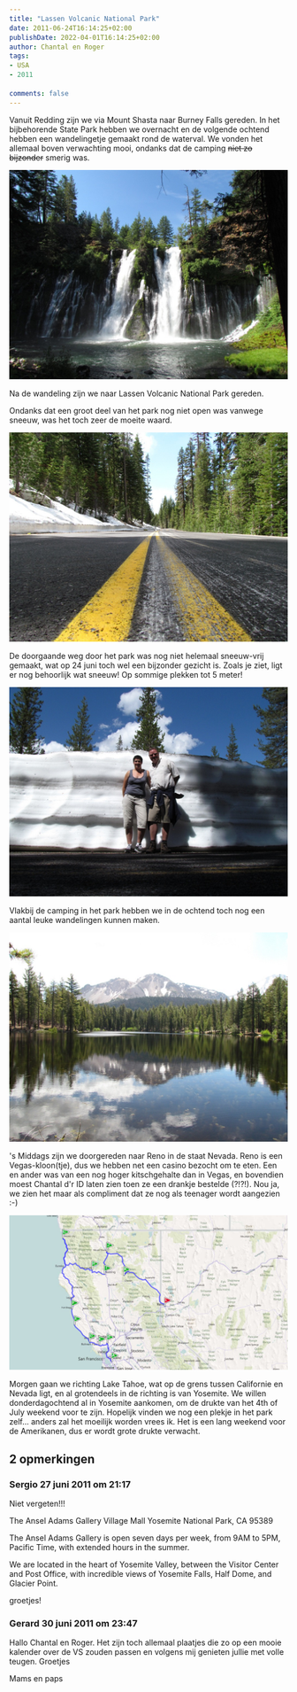 ```yaml
---
title: "Lassen Volcanic National Park"
date: 2011-06-24T16:14:25+02:00
publishDate: 2022-04-01T16:14:25+02:00
author: Chantal en Roger
tags:
- USA
- 2011

comments: false
---
```


Vanuit Redding zijn we via Mount Shasta naar Burney Falls gereden. In het bijbehorende State Park hebben we overnacht en de volgende ochtend hebben een wandelingetje gemaakt rond de waterval. We vonden het allemaal boven verwachting mooi, ondanks dat de camping ~~niet zo bijzonder~~ smerig was.

![Burney Falls](./images/IMG_1078[3].jpg)

Na de wandeling zijn we naar Lassen Volcanic National Park gereden.

Ondanks dat een groot deel van het park nog niet open was vanwege sneeuw, was het toch zeer de moeite waard.

![Lassen1](./images/IMG_1093[7].jpg)

De doorgaande weg door het park was nog niet helemaal sneeuw-vrij gemaakt, wat op 24 juni toch wel een bijzonder gezicht is. Zoals je ziet, ligt er nog behoorlijk wat sneeuw! Op sommige plekken tot 5 meter!

![Lassen2](./images/IMG_1107[3].jpg)

Vlakbij de camping in het park hebben we in de ochtend toch nog een aantal leuke wandelingen kunnen maken.

![Lassen3](./images/IMG_1151[3].jpg)

's Middags zijn we doorgereden naar Reno in de staat Nevada. Reno is een Vegas-kloon(tje), dus we hebben net een casino bezocht om te eten. Een en ander was van een nog hoger kitschgehalte dan in Vegas, en bovendien moest Chantal d'r ID laten zien toen ze een drankje bestelde (?!?!). Nou ja, we zien het maar als compliment dat ze nog als teenager wordt aangezien :-)

![Map](./images/image[2].png)

Morgen gaan we richting Lake Tahoe, wat op de grens tussen Californie en Nevada ligt, en al grotendeels in de richting is van Yosemite. We willen donderdagochtend al in Yosemite aankomen, om de drukte van het 4th of July weekend voor te zijn. Hopelijk vinden we nog een plekje in het park zelf... anders zal het moeilijk worden vrees ik. Het is een lang weekend voor de Amerikanen, dus er wordt grote drukte verwacht.

## 2 opmerkingen

### Sergio 27 juni 2011 om 21:17

Niet vergeten!!!

The Ansel Adams Gallery
Village Mall
Yosemite National Park, CA 95389

The Ansel Adams Gallery is open seven days per week, from 9AM to 5PM, Pacific Time, with extended hours in the summer.

We are located in the heart of Yosemite Valley, between the Visitor Center and Post Office, with incredible views of Yosemite Falls, Half Dome, and Glacier Point.

groetjes!

### Gerard 30 juni 2011 om 23:47

Hallo Chantal en Roger.
Het zijn toch allemaal plaatjes die zo op een mooie kalender over de VS zouden passen en volgens mij genieten jullie met volle teugen.
Groetjes

Mams en paps
